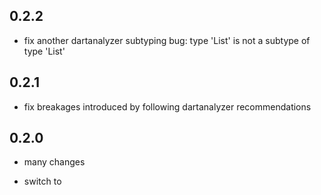 ## 0.2.2

- fix another dartanalyzer subtyping bug: type 'List<dynamic>' is not a subtype of type 'List<String>'

## 0.2.1

- fix breakages introduced by following dartanalyzer recommendations

## 0.2.0

- many changes
* switch to <template>/.yaml
* predefined libs: :here, :user, :local, :dartrix
* metatemplates
* generic templates
* --Y quasi-fixpoint param, tells template to copy itself
* UI arg handling improvements

## 0.1.23-alpha

- fix bug in template root path

## 0.1.22-alpha

- version checking fixes; temporarily disable config-file load

## 0.1.21-alpha

- README: fix link to hello_dartrix plugin

## 0.1.20-alpha

- list cmd: print path for local plugins; print version; flag to control search of pubdev (default false)

## 0.1.19-alpha

- list cmd: support pub.dev search, improve ui

## 0.1.18-alpha

- Fix other spawning bug - for pkgs in syscache

## 0.1.17-alpha

- Fix spawning bug

## 0.1.16-alpha

- Improve builtin/plugin handling

## 0.1.15-alpha

- Various fixes.

## 0.1.14-alpha

- Logging improvements; add template dart_cmdsuite; generate arg parsing from template yaml files

## 0.1.13-alpha

- Fix logging, use prod filter without asserts

## 0.1.12-alpha

- Fix bug in lists.dart, templatesRoot lookup

## 0.1.11-alpha

- Fix lints

## 0.1.6-alpha

- Initial commit of template dart_clix

## 0.1.5-alpha

- lint fixes

## 0.1.4-alpha

- More cleanup

## 0.1.3-alpha

- Fix all errors/warnings reported by dartanalyzer/pana, run dartfmt

## 0.1.2-alpha

- Minor fixes to make pub.dev less unhappy

## 0.1.0-alpha

- Initial version pushed to pub.dev
